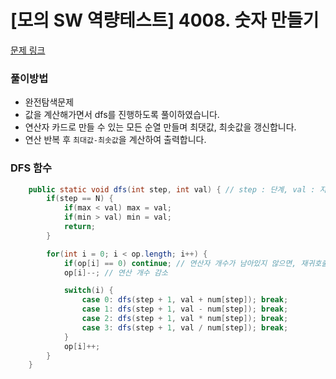 # [모의 SW 역량테스트] 4008. 숫자 만들기

[문제 링크](https://swexpertacademy.com/main/code/problem/problemDetail.do?contestProbId=AWIeRZV6kBUDFAVH&categoryId=AWIeRZV6kBUDFAVH&categoryType=CODE&problemTitle=4008&orderBy=FIRST_REG_DATETIME&selectCodeLang=ALL&select-1=&pageSize=10&pageIndex=1)

### 풀이방법
- 완전탐색문제
- 값을 계산해가면서 dfs를 진행하도록 풀이하였습니다.
- 연산자 카드로 만들 수 있는 모든 순열 만들며 최댓값, 최솟값을 갱신합니다.
- 연산 반복 후 `최대값-최솟값`을 계산하여 출력합니다.

### DFS 함수

```java
    public static void dfs(int step, int val) { // step : 단계, val : 지금까지의 계산결과
        if(step == N) {
            if(max < val) max = val;
            if(min > val) min = val;
            return;
        }

        for(int i = 0; i < op.length; i++) {
            if(op[i] == 0) continue; // 연산자 개수가 남아있지 않으면, 재귀호출 안함
            op[i]--; // 연산 개수 감소

            switch(i) {
                case 0: dfs(step + 1, val + num[step]); break;
                case 1: dfs(step + 1, val - num[step]); break;
                case 2: dfs(step + 1, val * num[step]); break;
                case 3: dfs(step + 1, val / num[step]); break;
            }
            op[i]++;
        }
    }
```